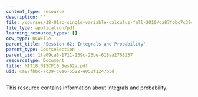 ```yaml
---
content_type: resource
description: ''
file: /courses/18-01sc-single-variable-calculus-fall-2010/ca87fbbc7c39c0e65522e050f1247b3d_MIT18_01SCF10_Ses62a.pdf
file_type: application/pdf
learning_resource_types: []
ocw_type: OCWFile
parent_title: 'Session 62: Integrals and Probability'
parent_type: CourseSection
parent_uid: 1fa09ca8-1711-139c-23be-618aa2768257
resourcetype: Document
title: MIT18_01SCF10_Ses62a.pdf
uid: ca87fbbc-7c39-c0e6-5522-e050f1247b3d
---
```

This resource contains information about integrals and probability.

